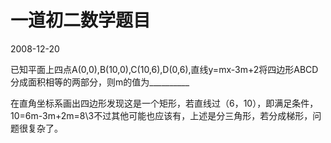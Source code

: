 # 一道初二数学题目
2008-12-20


已知平面上四点A(0,0),B(10,0),C(10,6),D(0,6),直线y=mx-3m+2将四边形ABCD分成面积相等的两部分，则m的值为__________


在直角坐标系画出四边形发现这是一个矩形，若直线过（6，10），即满足条件，10=6m-3m+2m=8\3不过其他可能也应该有，上述是分三角形，若分成梯形，问题很复杂了。
